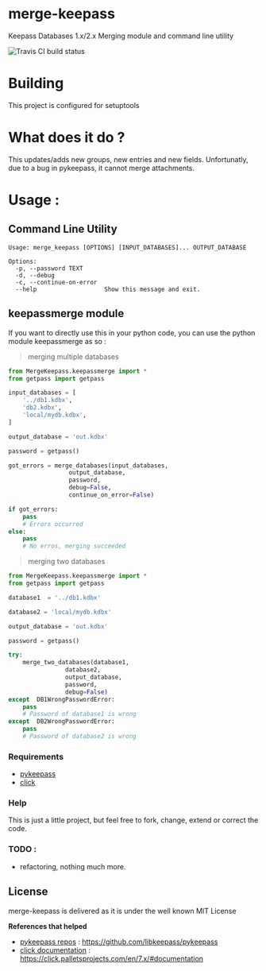 # merge-keepass

Keepass Databases 1.x/2.x Merging module and command line utility

![Travis CI build status](https://travis-ci.org/SCOTT-HAMILTON/merge-keepass.svg?branch=master)

# Building

This project is configured for setuptools

# What does it do ?
This updates/adds new groups, new entries and new fields.
Unfortunatly, due to a bug in pykeepass, it cannot merge attachments.

# Usage :
## Command Line Utility
```
Usage: merge_keepass [OPTIONS] [INPUT_DATABASES]... OUTPUT_DATABASE

Options:
  -p, --password TEXT
  -d, --debug
  -c, --continue-on-error
  --help                   Show this message and exit.
```

## keepassmerge module
If you want to directly use this in your python code,
you can use the python module keepassmerge as so :


 > merging multiple databases
```python
from MergeKeepass.keepassmerge import *
from getpass import getpass

input_databases = [
	'../db1.kdbx',
	'db2.kdbx',
	'local/mydb.kdbx',
]

output_database = 'out.kdbx'

password = getpass()

got_errors = merge_databases(input_databases,
			     output_database,
			     password,
			     debug=False,
			     continue_on_error=False)

if got_errors:
	pass
	# Errors occurred
else:
	pass
	# No erros, merging succeeded

```
 > merging two databases
```python
from MergeKeepass.keepassmerge import *
from getpass import getpass

database1  = '../db1.kdbx'

database2 = 'local/mydb.kdbx'

output_database = 'out.kdbx'

password = getpass()

try:
	merge_two_databases(database1,
			    database2,
			    output_database,
			    password,
			    debug=False)
except  DB1WrongPasswordError:
	pass
	# Password of database1 is wrong
except  DB2WrongPasswordError:
	pass
	# Password of database2 is wrong
```

### Requirements
 - [pykeepass](https://github.com/libkeepass/pykeepass)
 - [click](https://github.com/pallets/click)

### Help

This is just a little project, but feel free to fork, change, extend or correct the code.

### TODO :
 - refactoring, nothing much more.

License
----
merge-keepass is delivered as it is under the well known MIT License

**References that helped**
 - [pykeepass repos] : <https://github.com/libkeepass/pykeepass>
 - [click documentation] : <https://click.palletsprojects.com/en/7.x/#documentation>

[//]: # (These are reference links used in the body of this note and get stripped out when the markdown processor does its job. There is no need to format nicely because it shouldn't be seen. Thanks SO - http://stackoverflow.com/questions/4823468/store-comments-in-markdown-syntax)



   [pykeepass repos]: <https://github.com/libkeepass/pykeepass>
   [click documentation]: <https://click.palletsprojects.com/en/7.x/#documentation>
